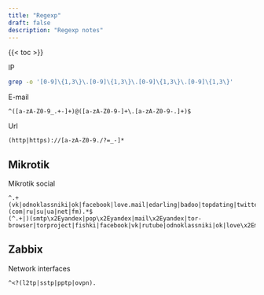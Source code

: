 ```yaml
---
title: "Regexp"
draft: false
description: "Regexp notes"
---
```


{{< toc >}}

IP

```bash
grep -o '[0-9]\{1,3\}\.[0-9]\{1,3\}\.[0-9]\{1,3\}\.[0-9]\{1,3\}'
```

E-mail

```text
^([a-zA-Z0-9_.+-]+)@([a-zA-Z0-9-]+\.[a-zA-Z0-9-.]+)$
```

Url

```text
(http|https)://[a-zA-Z0-9./?=_-]*
```

## Mikrotik

Mikrotik social

```text
^.+(vk|odnoklassniki|ok|facebook|love.mail|edarling|badoo|topdating|twitter|instagram|ask|meetme).(com|ru|su|ua|net|fm).*$
(^.+|)(smtp\x2Eyandex|pop\x2Eyandex|mail\x2Eyandex|tor-browser|torproject|fishki|facebook|vk|rutube|odnoklassniki|ok|love\x2Email|edarling|badoo|topdating|twitter|instagram|ask|meetme|e\x2Email|mail\x2Erambler|mail\x2Egoogle|mail\x2Eyahoo|cameleo|px2\x2Ezedt|drive\x2Egoogle|cloud\x2Email)\x2E(com|ru|su|ua|net|fm|xyz|eu|org|info|softok).*$
```

## Zabbix

Network interfaces

```text
^<?(l2tp|sstp|pptp|ovpn).
```

